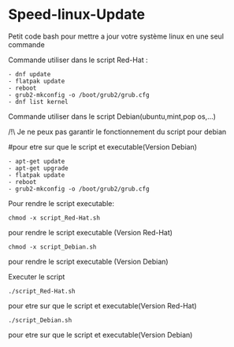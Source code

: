 # Speed-linux-Update
Petit code bash pour mettre a jour votre système linux en une seul commande

  Commande utiliser dans le script Red-Hat :
    
    
    
    
    
    - dnf update
    - flatpak update
    - reboot
    - grub2-mkconfig -o /boot/grub2/grub.cfg
    - dnf list kernel
  

  Commande utiliser dans le script Debian(ubuntu,mint,pop os,...)
  
  
  /!\ Je ne peux pas garantir le fonctionnement du script pour debian

#pour etre sur que le script et executable(Version Debian)



    - apt-get update
    - apt-get upgrade
    - flatpak update
    - reboot
    - grub2-mkconfig -o /boot/grub2/grub.cfg



Pour rendre le script executable:

    chmod -x script_Red-Hat.sh 
    
pour rendre le script executable (Version Red-Hat)

    chmod -x script_Debian.sh

pour rendre le script executable (Version Debian)

Executer le script

    ./script_Red-Hat.sh
    
pour etre sur que le script et executable(Version Red-Hat)
    
    ./script_Debian.sh 
    
pour etre sur que le script et executable(Version Debian)    

